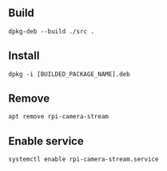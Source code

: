 ## Build
```
dpkg-deb --build ./src .
```

## Install
```
dpkg -i [BUILDED_PACKAGE_NAME].deb
```

## Remove
```
apt remove rpi-camera-stream
```

## Enable service
```
systemctl enable rpi-camera-stream.service
```
